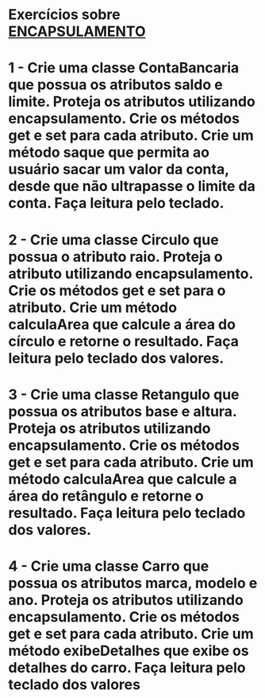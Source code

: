 # Exercícios sobre <ins>ENCAPSULAMENTO</ins>

# 1 - Crie uma classe ContaBancaria que possua os atributos saldo e limite. Proteja os atributos utilizando encapsulamento. Crie os métodos get e set para cada atributo. Crie um método saque que permita ao usuário sacar um valor da conta, desde que não ultrapasse o limite da conta. Faça leitura pelo teclado.

# 2 - Crie uma classe Circulo que possua o atributo raio. Proteja o atributo utilizando encapsulamento. Crie os métodos get e set para o atributo. Crie um método calculaArea que calcule a área do círculo e retorne o resultado. Faça leitura pelo teclado dos valores.

# 3 - Crie uma classe Retangulo que possua os atributos base e altura. Proteja os atributos utilizando encapsulamento. Crie os métodos get e set para cada atributo. Crie um método calculaArea que calcule a área do retângulo e retorne o resultado. Faça leitura pelo teclado dos valores.

# 4 - Crie uma classe Carro que possua os atributos marca, modelo e ano. Proteja os atributos utilizando encapsulamento. Crie os métodos get e set para cada atributo. Crie um método exibeDetalhes que exibe os detalhes do carro. Faça leitura pelo teclado dos valores
